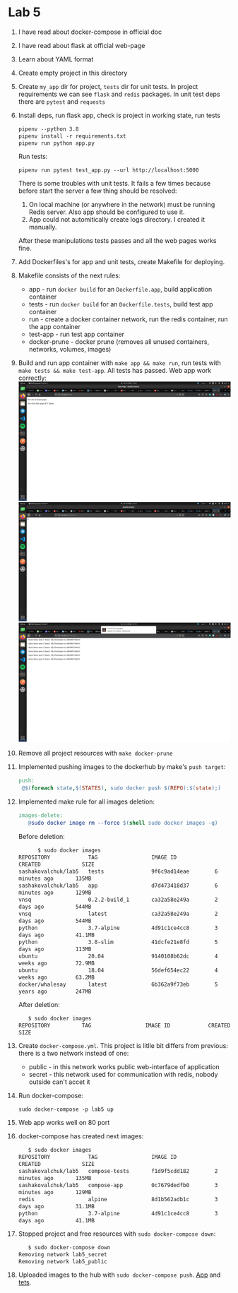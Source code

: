 # Lab 5
1. I have read about docker-compose in official doc
1. I have read about flask at official web-page
1. Learn about YAML format
1. Create empty project in this directory
1. Create `my_app` dir for project, `tests` dir for unit tests. In project requirements we can see `flask` and `redis` packages. In unit test deps there are `pytest` and `requests`
1. Install deps, run flask app, check is project in working state, run tests
   ```
   pipenv --python 3.8
   pipenv install -r requirements.txt
   pipenv run python app.py
   ```
   Run tests:
   ```
   pipenv run pytest test_app.py --url http://localhost:5000
   ```
   There is some troubles with unit tests. It fails a few times because before start the server a few thing should be resolved:
   1. On local machine (or anywhere in the network) must be running Redis server. Also app should be configured to use it.
   2. App could not automitically create logs directory. I created it manually. 

   After these manipulations tests passes and all the web pages works fine.
1. Add Dockerfiles's for app and unit tests, create Makefile for deploying.
1. Makefile consists of the next rules:
   - app - run `docker build` for an `Dockerfile.app`, build application container
   - tests - run `docker build` for an `Dockerfile.tests`, build test app container
   - run - create a docker container network, run the redis container, run the app container 
   - test-app - run test app container
   - docker-prune - docker prune (removes all unused containers, networks, volumes, images)
1. Build and run app container with `make app && make run`, run tests with `make tests && make test-app`. All tests has passed. Web app work correctly:
   ![main page](screenshots/main.png)
   ![hits](screenshots/hits.png)
   ![logs](screenshots/logs.png)
1. Remove all project resources with `make docker-prune`
1. Implemented pushing images to the dockerhub by make's `push target`:
   ```makefile
   push:
   	@$(foreach state,$(STATES), sudo docker push $(REPO):$(state);)
   ```
1. Implemented make rule for all images deletion:
   ```makefile
   images-delete:
      @sudo docker image rm --force $(shell sudo docker images -q)
   ```
   Before deletion:
   ```
         $ sudo docker images
   REPOSITORY            TAG                 IMAGE ID            CREATED             SIZE
   sashakovalchuk/lab5   tests               9f6c9ad14eae        6 minutes ago       135MB
   sashakovalchuk/lab5   app                 d7d473418d37        6 minutes ago       129MB
   vnsq                  0.2.2-build_1       ca32a58e249a        2 days ago          544MB
   vnsq                  latest              ca32a58e249a        2 days ago          544MB
   python                3.7-alpine          4d91c1ce4cc8        3 days ago          41.1MB
   python                3.8-slim            41dcfe21e8fd        5 days ago          113MB
   ubuntu                20.04               9140108b62dc        4 weeks ago         72.9MB
   ubuntu                18.04               56def654ec22        4 weeks ago         63.2MB
   docker/whalesay       latest              6b362a9f73eb        5 years ago         247MB
   ```
   After deletion:
   ```
      $ sudo docker images
   REPOSITORY          TAG                 IMAGE ID            CREATED             SIZE
   ```
1. Create `docker-compose.yml`. This project is litlle bit differs from previous: there is a two network instead of one:
   - public - in this network works public web-interface of application
   - secret - this network used for communication with redis, nobody outside can't accet it
1. Run docker-compose:
   ```
   sudo docker-compose -p lab5 up
   ```
1. Web app works well on 80 port
1. docker-compose has created next images:
   ```
      $ sudo docker images
   REPOSITORY            TAG                 IMAGE ID            CREATED             SIZE
   sashakovalchuk/lab5   compose-tests       f1d9f5cdd182        2 minutes ago       135MB
   sashakovalchuk/lab5   compose-app         0c7679dedfb0        3 minutes ago       129MB
   redis                 alpine              8d1b562adb1c        3 days ago          31.1MB
   python                3.7-alpine          4d91c1ce4cc8        3 days ago          41.1MB
   ```
1. Stopped project and free resources with `sudo docker-compose down`:
   ```
      $ sudo docker-compose down
   Removing network lab5_secret
   Removing network lab5_public
   ```
1. Uploaded images to the hub with `sudo docker-compose push`. [App](https://hub.docker.com/layers/sashakovalchuk/lab5/compose-app/images/sha256-53dacc0c8e0483e1fed1f66a05ad413540f43625ed26432f6f0b58085f5ec529?context=repo) and [tets](https://hub.docker.com/layers/sashakovalchuk/lab5/compose-tests/images/sha256-3c27333c55ec1f2f7a0ba32c8a27bb2bcc59512f906c2c34c164253276cabe61?context=repo).
